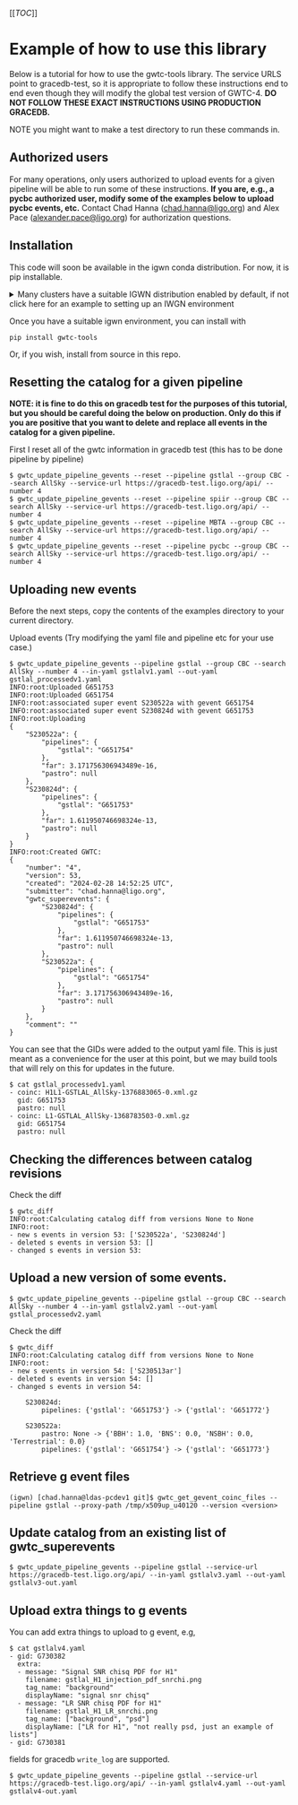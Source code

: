 [[_TOC_]]

# Example of how to use this library

Below is a tutorial for how to use the gwtc-tools library. The service URLS point to gracedb-test, so it is appropriate to follow these instructions end to end even though they will modify the global test version of GWTC-4. **DO NOT FOLLOW THESE EXACT INSTRUCTIONS USING PRODUCTION GRACEDB.**

NOTE you might want to make a test directory to run these commands in.

## Authorized users

For many operations, only users authorized to upload events for a given pipeline will be able to run some of these instructions.  **If you are, e.g., a pycbc authorized user, modify some of the examples below to upload pycbc events, etc.**  Contact Chad Hanna (chad.hanna@ligo.org) and Alex Pace (alexander.pace@ligo.org) for authorization questions.

## Installation

This code will soon be available in the igwn conda distribution. For now, it is pip installable.  

<details>

<summary>Many clusters have a suitable IGWN distribution enabled by default, if not click here for an example to setting up an IWGN environment</summary>

```
source /cvmfs/oasis.opensciencegrid.org/ligo/sw/conda/etc/profile.d/conda.sh && conda activate igwn-py39 && export PATH=${PATH}:~/.local/bin
```

</details>

Once you have a suitable igwn environment, you can install with

```
pip install gwtc-tools
```

Or, if you wish, install from source in this repo.

## Resetting the catalog for a given pipeline

**NOTE: it is fine to do this on gracedb test for the purposes of this tutorial, but you should be careful doing the below on production. Only do this if you are positive that you want to delete and replace all events in the catalog for a given pipeline.**

First I reset all of the gwtc information in gracedb test (this has to be done pipeline by pipeline)
```
$ gwtc_update_pipeline_gevents --reset --pipeline gstlal --group CBC --search AllSky --service-url https://gracedb-test.ligo.org/api/ --number 4
$ gwtc_update_pipeline_gevents --reset --pipeline spiir --group CBC --search AllSky --service-url https://gracedb-test.ligo.org/api/ --number 4
$ gwtc_update_pipeline_gevents --reset --pipeline MBTA --group CBC --search AllSky --service-url https://gracedb-test.ligo.org/api/ --number 4
$ gwtc_update_pipeline_gevents --reset --pipeline pycbc --group CBC --search AllSky --service-url https://gracedb-test.ligo.org/api/ --number 4
```

## Uploading new events

Before the next steps, copy the contents of the examples directory to your current directory.

Upload events (Try modifying the yaml file and pipeline etc for your use case.)

```
$ gwtc_update_pipeline_gevents --pipeline gstlal --group CBC --search AllSky --number 4 --in-yaml gstlalv1.yaml --out-yaml gstlal_processedv1.yaml
INFO:root:Uploaded G651753
INFO:root:Uploaded G651754
INFO:root:associated super event S230522a with gevent G651754
INFO:root:associated super event S230824d with gevent G651753
INFO:root:Uploading
{
    "S230522a": {
        "pipelines": {
            "gstlal": "G651754"
        },
        "far": 3.171756306943489e-16,
        "pastro": null
    },
    "S230824d": {
        "pipelines": {
            "gstlal": "G651753"
        },
        "far": 1.611950746698324e-13,
        "pastro": null
    }
}
INFO:root:Created GWTC:
{
    "number": "4",
    "version": 53,
    "created": "2024-02-28 14:52:25 UTC",
    "submitter": "chad.hanna@ligo.org",
    "gwtc_superevents": {
        "S230824d": {
            "pipelines": {
                "gstlal": "G651753"
            },
            "far": 1.611950746698324e-13,
            "pastro": null
        },
        "S230522a": {
            "pipelines": {
                "gstlal": "G651754"
            },
            "far": 3.171756306943489e-16,
            "pastro": null
        }
    },
    "comment": ""
}
```

You can see that the GIDs were added to the output yaml file. This is just meant as a convenience for the user at this point, but we may  build tools that will rely on this for updates in the future.

```
$ cat gstlal_processedv1.yaml 
- coinc: H1L1-GSTLAL_AllSky-1376883065-0.xml.gz
  gid: G651753
  pastro: null
- coinc: L1-GSTLAL_AllSky-1368783503-0.xml.gz
  gid: G651754
  pastro: null
```

## Checking the differences between catalog revisions

Check the diff

```
$ gwtc_diff
INFO:root:Calculating catalog diff from versions None to None
INFO:root:
- new s events in version 53: ['S230522a', 'S230824d']
- deleted s events in version 53: []
- changed s events in version 53:
```

## Upload a new version of some events.

```
$ gwtc_update_pipeline_gevents --pipeline gstlal --group CBC --search AllSky --number 4 --in-yaml gstlalv2.yaml --out-yaml gstlal_processedv2.yaml
```

Check the diff

```
$ gwtc_diff
INFO:root:Calculating catalog diff from versions None to None
INFO:root:
- new s events in version 54: ['S230513ar']
- deleted s events in version 54: []
- changed s events in version 54:

	S230824d:
		pipelines: {'gstlal': 'G651753'} -> {'gstlal': 'G651772'}

	S230522a:
		pastro: None -> {'BBH': 1.0, 'BNS': 0.0, 'NSBH': 0.0, 'Terrestrial': 0.0}
		pipelines: {'gstlal': 'G651754'} -> {'gstlal': 'G651773'}
```

## Retrieve g event files

```
(igwn) [chad.hanna@ldas-pcdev1 git]$ gwtc_get_gevent_coinc_files --pipeline gstlal --proxy-path /tmp/x509up_u40120 --version <version>
```

## Update catalog from an existing list of gwtc_superevents

```
$ gwtc_update_pipeline_gevents --pipeline gstlal --service-url https://gracedb-test.ligo.org/api/ --in-yaml gstlalv3.yaml --out-yaml gstlalv3-out.yaml
```

## Upload extra things to g events

You can add extra things to upload to g event, e.g,

```
$ cat gstlalv4.yaml 
- gid: G730382
  extra:
  - message: "Signal SNR chisq PDF for H1"
    filename: gstlal_H1_injection_pdf_snrchi.png
    tag_name: "background"
    displayName: "signal snr chisq"
  - message: "LR SNR chisq PDF for H1"
    filename: gstlal_H1_LR_snrchi.png
    tag_name: ["background", "psd"]
    displayName: ["LR for H1", "not really psd, just an example of lists"]
- gid: G730381
```

fields for gracedb ```write_log``` are supported.

```
$ gwtc_update_pipeline_gevents --pipeline gstlal --service-url https://gracedb-test.ligo.org/api/ --in-yaml gstlalv4.yaml --out-yaml gstlalv4-out.yaml
```